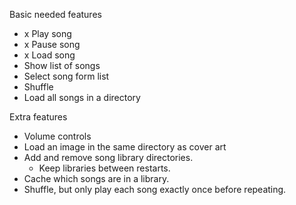 Basic needed features
- x Play song
- x Pause song
- x Load song
- Show list of songs
- Select song form list
- Shuffle
- Load all songs in a directory

Extra features
- Volume controls
- Load an image in the same directory as cover art
- Add and remove song library directories.
	- Keep libraries between restarts.
- Cache which songs are in a library.
- Shuffle, but only play each song exactly once before repeating.